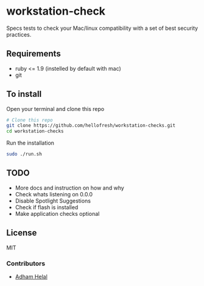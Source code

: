 workstation-check
=================

Specs tests to check your Mac/linux compatibility with a set of best security practices. 

## Requirements
* ruby <= 1.9 (instelled by default with mac)
* git

## To install

Open your terminal and clone this repo

```bash
# Clone this repo 
git clone https://github.com/hellofresh/workstation-checks.git
cd workstation-checks
```

Run the installation 
```bash
sudo ./run.sh
```

## TODO
* More docs and instruction on how and why
* Check whats listening on 0.0.0
* Disable Spotlight Suggestions 
* Check if flash is installed 
* Make application checks optional

## License
MIT

### Contributors
* [Adham Helal](https://github.com/ahelal)

